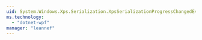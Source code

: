 ```yaml
---
uid: System.Windows.Xps.Serialization.XpsSerializationProgressChangedEventHandler
ms.technology: 
  - "dotnet-wpf"
manager: "leannef"
---
```

